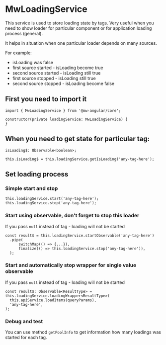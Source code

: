 # MwLoadingService

This service is used to store loading state by tags.
Very useful when you need to show loader for particular component or for application loading process (general).

It helps in situation when one particular loader depends on many sources.

For example:
- isLoading was false
- first source started - isLoading become true
- second source started - isLoading still true
- first source stopped - isLoading still true
- second source stopped - isLoading become false

## First you need to import it

```
import { MwLoadingService } from '@mw-angular/core';

constructor(private loadingService: MwLoadingService) {
}
```

## When you need to get state for particular tag:

```
isLoading$: Observable<boolean>;

this.isLoading$ = this.loadingService.getIsLoading('any-tag-here');
```

## Set loading process

### Simple start and stop

```
this.loadingService.start('any-tag-here');
this.loadingService.stop('any-tag-here');
```

### Start using observable, don't forget to stop this loader

If you pass `null` instead of tag - loading will not be started

```
const result$ = this.loadingService.startObservable('any-tag-here')
  .pipe(
      switchMap(() => {...}),
      finalize(() => this.loadingService.stop('any-tag-here')),
  );
```

### Start and automatically stop wrapper for single value observable

If you pass `null` instead of tag - loading will not be started

```
const result$: Observable<ResultType> = this.loadingService.loadingWrapper<ResultType>(
  this.apiService.loadItems(queryParams),
  'any-tag-here',
);
```

### Debug and test

You can use method `getPoolInfo` to get information how many loadings was started for each tag.
